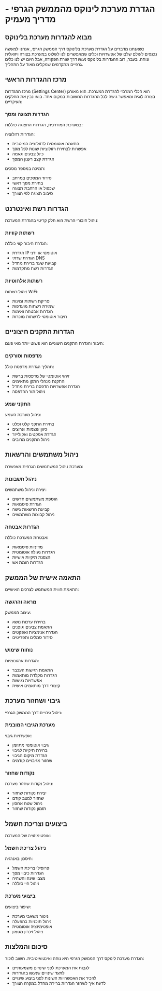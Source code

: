# הגדרת מערכת לינוקס מהממשק הגרפי - מדריך מעמיק

## מבוא להגדרות מערכת בלינוקס

כשאנחנו מדברים על הגדרת מערכת בלינוקס דרך הממשק הגרפי, אנחנו למעשה נכנסים לעולם שלם של אפשרויות וכלים שמאפשרים לנו לשלוט במערכת בצורה ויזואלית ונוחה. בעבר, רוב ההגדרות בלינוקס נעשו דרך שורת הפקודה, אבל היום יש לנו כלים גרפיים מתקדמים שמקלים מאוד על התהליך.

## מרכז ההגדרות הראשי

מרכז ההגדרות (Settings Center) הוא הכלי המרכזי להגדרת המערכת. הוא מאורגן בצורה לוגית ומאפשר גישה לכל ההגדרות החשובות במקום אחד. בואו נבין את החלקים העיקריים:

### הגדרות תצוגה ומסך
במערכת המודרנית, הגדרות התצוגה כוללות:

הגדרות רזולוציה:
- התאמה אוטומטית לרזולוציה המיטבית
- אפשרות לבחירת רזולוציות שונות לכל מסך
- כיול צבעים וגאמה
- הגדרת קצב רענון המסך

תמיכה במספר מסכים:
- סידור המסכים במרחב
- בחירת מסך ראשי
- שכפול או הרחבת תצוגה
- סיבוב תצוגה לפי הצורך

## הגדרות רשת ואינטרנט

ניהול חיבורי הרשת הוא חלק קריטי בהגדרת המערכת:

### רשתות קוויות
הגדרת חיבור קווי כוללת:
- הגדרת IP אוטומטי או ידני
- הגדרת שרתי DNS
- קביעת שער ברירת מחדל
- הגדרות רשת מתקדמות

### רשתות אלחוטיות
ניהול רשתות WiFi:
- סריקת רשתות זמינות
- שמירת רשתות מועדפות
- הגדרות אבטחה ואימות
- חיבור אוטומטי לרשתות מוכרות

## הגדרות התקנים חיצוניים

חיבור והגדרת התקנים חיצוניים הוא פשוט יותר מאי פעם:

### מדפסות וסורקים
תהליך הגדרת מדפסת כולל:
- זיהוי אוטומטי של מדפסות ברשת
- התקנת מנהלי התקן מתאימים
- הגדרת אפשרויות הדפסה ברירת מחדל
- ניהול תור ההדפסה

### התקני שמע
ניהול מערכת השמע:
- בחירת התקני קלט ופלט
- כיוון עוצמות וערוצים
- הגדרת אפקטים ואקולייזר
- ניהול התקנים מרובים

## ניהול משתמשים והרשאות

מערכת ניהול המשתמשים הגרפית מאפשרת:

### ניהול חשבונות
יצירה וניהול משתמשים:
- הוספת משתמשים חדשים
- הגדרת סיסמאות
- קביעת הרשאות גישה
- ניהול קבוצות משתמשים

### הגדרות אבטחה
אבטחת המערכת כוללת:
- מדיניות סיסמאות
- הגדרות נעילה אוטומטית
- הצפנת תיקיות אישיות
- הגדרות חומת אש

## התאמה אישית של הממשק

התאמת חווית המשתמש לצרכים האישיים:

### מראה והרגשה
עיצוב הממשק:
- בחירת ערכות נושא
- התאמת צבעים וגופנים
- הגדרת אנימציות ואפקטים
- סידור סמלים ותפריטים

### נוחות שימוש
הגדרות ארגונומיות:
- התאמת רגישות העכבר
- הגדרות מקלדת מותאמות
- אפשרויות נגישות
- קיצורי דרך מותאמים אישית

## גיבוי ושחזור מערכת

ניהול גיבויים דרך הממשק הגרפי:

### מערכת הגיבוי המובנית
אפשרויות גיבוי:
- גיבוי אוטומטי מתוזמן
- בחירת תיקיות לגיבוי
- הגדרת מיקום הגיבוי
- שחזור מגיבויים קודמים

### נקודות שחזור
ניהול נקודות שחזור מערכת:
- יצירת נקודות שחזור
- שחזור למצב קודם
- ניהול שטח אחסון
- תזמון נקודות שחזור

## ביצועים וצריכת חשמל

אופטימיזציה של המערכת:

### ניהול צריכת חשמל
חיסכון באנרגיה:
- פרופילי צריכת חשמל
- הגדרות כיבוי מסך
- מצבי שינה והשהיה
- ניהול חיי סוללה

### ביצועי מערכת
שיפור ביצועים:
- ניטור משאבי מערכת
- ניהול תוכניות בהפעלה
- אופטימיזציה אוטומטית
- ניהול זיכרון מטמון

## סיכום והמלצות

הגדרת מערכת לינוקס דרך הממשק הגרפי היא נוחה ואינטואיטיבית. חשוב לזכור:
- לגבות את המערכת לפני שינויים משמעותיים
- לתעד שינויים שנעשו בהגדרות
- להכיר את האפשרויות השונות לפני ביצוע שינויים
- לדעת איך לשחזר הגדרות ברירת מחדל במקרה הצורך
